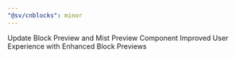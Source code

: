 ```yaml
---
"@sv/cnblocks": minor
---
```


Update Block Preview and Mist Preview Component
Improved User Experience with Enhanced Block Previews


